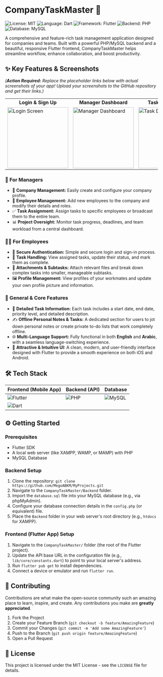 # CompanyTaskMaster 🏢

![License: MIT](https://img.shields.io/badge/License-MIT-yellow.svg)
![Language: Dart](https://img.shields.io/badge/Language-Dart-blue.svg?logo=dart)
![Framework: Flutter](https://img.shields.io/badge/Framework-Flutter-02569B.svg?logo=flutter)
![Backend: PHP](https://img.shields.io/badge/Backend-PHP-777BB4.svg?logo=php)
![Database: MySQL](https://img.shields.io/badge/Database-MySQL-blue.svg?logo=mysql)

A comprehensive and feature-rich task management application designed for companies and teams. Built with a powerful PHP/MySQL backend and a beautiful, responsive Flutter frontend, CompanyTaskMaster helps streamline workflow, enhance collaboration, and boost productivity.

## ✨ Key Features & Screenshots

*(**Action Required:** Replace the placeholder links below with actual screenshots of your app! Upload your screenshots to the GitHub repository and get their links.)*

<table>
  <tr>
    <td align="center"><strong>Login & Sign Up</strong></td>
    <td align="center"><strong>Manager Dashboard</strong></td>
    <td align="center"><strong>Task Details View</strong></td>
    <td align="center"><strong>Employee & Team View</strong></td>
  </tr>
  <tr>
    <td><img src="https://via.placeholder.com/200x400.png?text=Login+Screen" alt="Login Screen" width="200"/></td>
    <td><img src="https://via.placeholder.com/200x400.png?text=Dashboard" alt="Manager Dashboard" width="200"/></td>
    <td><img src="https://via.placeholder.com/200x400.png?text=Task+Details" alt="Task Details" width="200"/></td>
    <td><img src="https://via.placeholder.com/200x400.png?text=Team+View" alt="Employee List" width="200"/></td>
  </tr>
</table>

### 👑 For Managers
*   🏢 **Company Management:** Easily create and configure your company profile.
*   👥 **Employee Management:** Add new employees to the company and modify their details and roles.
*   ✅ **Task Assignment:** Assign tasks to specific employees or broadcast them to the entire team.
*   📊 **Project Oversight:** Monitor task progress, deadlines, and team workload from a central dashboard.

### 👨‍💻 For Employees
*   🔐 **Secure Authentication:** Simple and secure login and sign-in process.
*   📝 **Task Handling:** View assigned tasks, update their status, and mark them as complete.
*   🔗 **Attachments & Subtasks:** Attach relevant files and break down complex tasks into smaller, manageable subtasks.
*   🖼️ **Profile Management:** View profiles of your workmates and update your own profile picture and information.

### 🚀 General & Core Features
*   📅 **Detailed Task Information:** Each task includes a start date, end date, priority level, and detailed description.
*   ✍️ **Offline Personal Notes & Tasks:** A dedicated section for users to jot down personal notes or create private to-do lists that work completely offline.
*   🌐 **Multi-Language Support:** Fully functional in both **English** and **Arabic**, with a seamless language-switching experience.
*   🎨 **Attractive & Intuitive UI:** A clean, modern, and user-friendly interface designed with Flutter to provide a smooth experience on both iOS and Android.

## 🛠️ Tech Stack

| Frontend (Mobile App) | Backend (API) | Database |
| :--- |:--- |:--- |
| ![Flutter](https://img.shields.io/badge/Flutter-02569B?style=for-the-badge&logo=flutter&logoColor=white) | ![PHP](https://img.shields.io/badge/PHP-777BB4?style=for-the-badge&logo=php&logoColor=white) | ![MySQL](https://img.shields.io/badge/MySQL-005C84?style=for-the-badge&logo=mysql&logoColor=white) |
| ![Dart](https://img.shields.io/badge/Dart-0175C2?style=for-the-badge&logo=dart&logoColor=white) | | |

## ⚙️ Getting Started

### Prerequisites
*   Flutter SDK
*   A local web server (like XAMPP, WAMP, or MAMP) with PHP
*   MySQL Database

### Backend Setup
1.  Clone the repository: `git clone https://github.com/MegoABKM/MyProjects.git`
2.  Navigate to the `CompanyTaskMaster/Backend` folder.
3.  Import the `database.sql` file into your MySQL database (e.g., via phpMyAdmin).
4.  Configure your database connection details in the `config.php` (or equivalent) file.
5.  Place the `Backend` folder in your web server's root directory (e.g., `htdocs` for XAMPP).

### Frontend (Flutter App) Setup
1.  Navigate to the `CompanyTaskMaster/` folder (the root of the Flutter project).
2.  Update the API base URL in the configuration file (e.g., `lib/core/constants.dart`) to point to your local server's address.
3.  Run `flutter pub get` to install dependencies.
4.  Connect a device or emulator and run `flutter run`.

## 🤝 Contributing

Contributions are what make the open-source community such an amazing place to learn, inspire, and create. Any contributions you make are **greatly appreciated**.

1.  Fork the Project
2.  Create your Feature Branch (`git checkout -b feature/AmazingFeature`)
3.  Commit your Changes (`git commit -m 'Add some AmazingFeature'`)
4.  Push to the Branch (`git push origin feature/AmazingFeature`)
5.  Open a Pull Request

## 📄 License

This project is licensed under the MIT License - see the `LICENSE` file for details.
